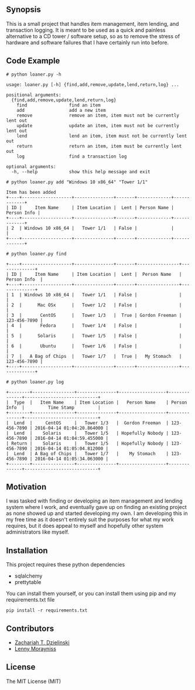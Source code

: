 ## Synopsis

This is a small project that handles item management, item lending, and transaction logging. It is meant to be used as a quick and painless alternative to a CD tower / software setup, so as to remove the stress of hardware and software failures that I have certainly run into before.

## Code Example

```
# python loaner.py -h

usage: loaner.py [-h] {find,add,remove,update,lend,return,log} ...

positional arguments:
  {find,add,remove,update,lend,return,log}
    find                find an item
    add                 add a new item
    remove              remove an item, item must not be currently lent out
    update              update an item, item must not be currently lent out
    lend                lend an item, item must not be currently lent out
    return              return an item, item must be currently lent out
    log                 find a transaction log

optional arguments:
  -h, --help            show this help message and exit
```

```
# python loaner.py add "Windows 10 x86_64" "Tower 1/1"

Item has been added
+----+-------------------+---------------+-------+-------------+-------------+
| ID |     Item Name     | Item Location |  Lent | Person Name | Person Info |
+----+-------------------+---------------+-------+-------------+-------------+
| 2  | Windows 10 x86_64 |   Tower 1/1   | False |             |             |
+----+-------------------+---------------+-------+-------------+-------------+
```

```
# python loaner.py find

+----+-------------------+---------------+-------+----------------+--------------+
| ID |     Item Name     | Item Location |  Lent |  Person Name   | Person Info  |
+----+-------------------+---------------+-------+----------------+--------------+
| 1  | Windows 10 x86_64 |   Tower 1/1   | False |                |              |
| 2  |      Mac OSx      |   Tower 1/2   | False |                |              |
| 3  |       CentOS      |   Tower 1/3   |  True | Gordon Freeman | 123-456-7890 |
| 4  |       Fedora      |   Tower 1/4   | False |                |              |
| 5  |      Solaris      |   Tower 1/5   | False |                |              |
| 6  |       Ubuntu      |   Tower 1/6   | False |                |              |
| 7  |   A Bag of Chips  |   Tower 1/7   |  True |   My Stomach   | 123-456-7890 |
+----+-------------------+---------------+-------+----------------+--------------+
```

```
# python loaner.py log

+--------+----------------+---------------+------------------+--------------+----------------------------+
|  Type  |   Item Name    | Item Location |   Person Name    | Person Info  |         Time Stamp         |
+--------+----------------+---------------+------------------+--------------+----------------------------+
|  Lend  |     CentOS     |   Tower 1/3   |  Gordon Freeman  | 123-456-7890 | 2016-04-14 01:04:20.864000 |
|  Lend  |    Solaris     |   Tower 1/5   | Hopefully Nobody | 123-456-7890 | 2016-04-14 01:04:59.455000 |
| Return |    Solaris     |   Tower 1/5   | Hopefully Nobody | 123-456-7890 | 2016-04-14 01:05:04.812000 |
|  Lend  | A Bag of Chips |   Tower 1/7   |    My Stomach    | 123-456-7890 | 2016-04-14 01:05:34.063000 |
+--------+----------------+---------------+------------------+--------------+----------------------------+
```



## Motivation

I was tasked with finding or developing an item management and lending system where I work, and eventually gave up on finding an existing project as none showed up and started developing my own. I am developing this in my free time as it doesn't entirely suit the purposes for what my work requires, but it does appeal to myself and hopefully other system administrators like myself.

## Installation

This project requires these python dependencies

* sqlalchemy
* prettytable

You can install them yourself, or you can install them using pip and my requirements.txt file

`pip install -r requirements.txt`

## Contributors

* [Zachariah T. Dzielinski](https://github.com/UnmercifulTurtle)
* [Lenny Morayniss](https://github.com/ldmoray)

## License

The MIT License (MIT)
